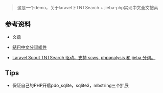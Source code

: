 > 这是一个demo，关于laravel下TNTSearch + jieba-php实现中文全文搜索

## 参考资料
- [文章](https://baijunyao.com/article/154)

- [结巴中文分词組件](https://github.com/fukuball/jieba-php)

- [Laravel Scout TNTSearch 驱动，支持 scws, phpanalysis 和 jieba 分词。](https://github.com/vanry/laravel-scout-tntsearch)

## Tips
- 保证自己的PHP开启pdo_sqlite，sqlite3，mbstring三个扩展

